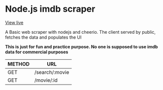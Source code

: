 # Node.js imdb scraper

[View live](https://imdb-scrpr.herokuapp.com/)

A Basic web scraper with nodejs and cheerio. 
The client served by public, fetches the data and populates the UI

**This is just for fun and practice purpose. No one is supposed to use imdb data for commercial purposes**

METHOD | URL
------ | ---
GET | /search/:movie
GET | /movie/:id